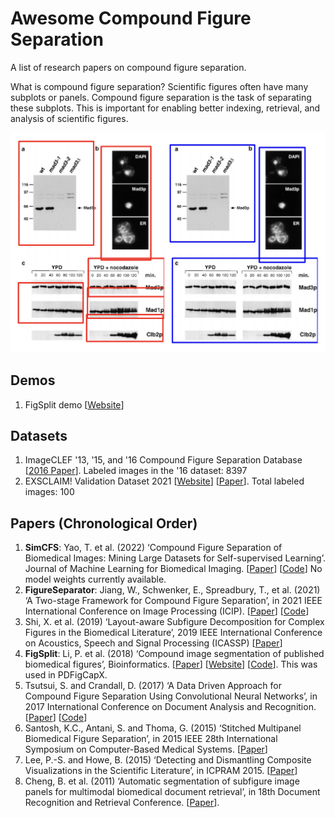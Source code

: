 # Awesome Compound Figure Separation
A list of research papers on compound figure separation.

What is compound figure separation? Scientific figures often have many subplots or panels. Compound figure separation is the task of separating these subplots. This is important for enabling better indexing, retrieval, and analysis of scientific figures.  

![Jiang et. al. 2021](image.png)

## Demos

1. FigSplit demo [[Website](https://www.eecis.udel.edu/~compbio/FigSplit)]

## Datasets
1. ImageCLEF '13, '15, and '16 Compound Figure Separation Database [[2016 Paper](https://ceur-ws.org/Vol-1609/16090219.pdf)]. Labeled images in the '16 dataset: 8397
1. EXSCLAIM! Validation Dataset 2021 [[Website](https://acdc.alcf.anl.gov/mdf/detail/exclaim_validation_v1.1/)] [[Paper](https://doi.org/10.1109/ICIP42928.2021.9506171)]. Total labeled images: 100


## Papers (Chronological Order)

1. **SimCFS**: Yao, T. et al. (2022) ‘Compound Figure Separation of Biomedical Images: Mining Large Datasets for Self-supervised Learning’. Journal of Machine Learning for Biomedical Imaging. [[Paper](https://doi.org/10.48550/arXiv.2208.14357)] [[Code](https://github.com/hrlblab/ImageSeperation)] No model weights currently available. 
2. **FigureSeparator**: Jiang, W., Schwenker, E., Spreadbury, T., et al. (2021) ‘A Two-stage Framework for Compound Figure Separation’, in 2021 IEEE International Conference on Image Processing (ICIP). [[Paper](https://doi.org/10.1109/ICIP42928.2021.9506171)] [[Code](https://github.com/MaterialEyes/exsclaim)]
3. Shi, X. et al. (2019) ‘Layout-aware Subfigure Decomposition for Complex Figures in the Biomedical Literature’, 2019 IEEE International Conference on Acoustics, Speech and Signal Processing (ICASSP) [[Paper](https://doi.org/10.1109/ICASSP.2019.8683824)]
4. **FigSplit**: Li, P. et al. (2018) ‘Compound image segmentation of published biomedical figures’, Bioinformatics. [[Paper](https://doi.org/10.1093/bioinformatics/btx611)] [[Website](https://www.eecis.udel.edu/~compbio/FigSplit)] [[Code](https://github.com/pengyuanli/FigSplit)]. This was used in PDFigCapX. 
5. Tsutsui, S. and Crandall, D. (2017) ‘A Data Driven Approach for Compound Figure Separation Using Convolutional Neural Networks’, in 2017 International Conference on Document Analysis and Recognition. [[Paper](https://doi.org/10.48550/arXiv.1703.05105)] [[Code](https://github.com/apple2373/figure-separator)]
6. Santosh, K.C., Antani, S. and Thoma, G. (2015) ‘Stitched Multipanel Biomedical Figure Separation’, in 2015 IEEE 28th International Symposium on Computer-Based Medical Systems. [[Paper](https://doi.org/10.1109/CBMS.2015.51)]
7. Lee, P.-S. and Howe, B. (2015) ‘Detecting and Dismantling Composite Visualizations in the Scientific Literature’, in ICPRAM 2015. [[Paper](https://doi.org/10.1007/978-3-319-27677-9_16)]
8. Cheng, B. et al. (2011) ‘Automatic segmentation of subfigure image panels for multimodal biomedical document retrieval’, in 18th Document Recognition and Retrieval Conference. [[Paper](https://doi.org/10.1117/12.873685)].